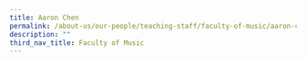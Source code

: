```yaml
---
title: Aaron Chen
permalink: /about-us/our-people/teaching-staff/faculty-of-music/aaron-chen/
description: ""
third_nav_title: Faculty of Music
---
```

